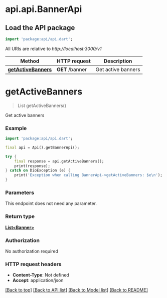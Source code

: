 # api.api.BannerApi

## Load the API package
```dart
import 'package:api/api.dart';
```

All URIs are relative to *http://localhost:3000/v1*

Method | HTTP request | Description
------------- | ------------- | -------------
[**getActiveBanners**](BannerApi.md#getactivebanners) | **GET** /banner | Get active banners


# **getActiveBanners**
> List<Banner> getActiveBanners()

Get active banners

### Example
```dart
import 'package:api/api.dart';

final api = Api().getBannerApi();

try {
    final response = api.getActiveBanners();
    print(response);
} catch on DioException (e) {
    print('Exception when calling BannerApi->getActiveBanners: $e\n');
}
```

### Parameters
This endpoint does not need any parameter.

### Return type

[**List&lt;Banner&gt;**](Banner.md)

### Authorization

No authorization required

### HTTP request headers

 - **Content-Type**: Not defined
 - **Accept**: application/json

[[Back to top]](#) [[Back to API list]](../README.md#documentation-for-api-endpoints) [[Back to Model list]](../README.md#documentation-for-models) [[Back to README]](../README.md)

